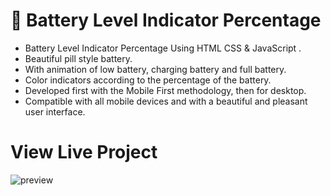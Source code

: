 # 🔋 Battery Level Indicator Percentage

- Battery Level Indicator Percentage Using HTML CSS & JavaScript .
- Beautiful pill style battery.
- With animation of low battery, charging battery and full battery.
- Color indicators according to the percentage of the battery.
- Developed first with the Mobile First methodology, then for desktop.
- Compatible with all mobile devices and with a beautiful and pleasant user interface.

# View Live Project


![preview](https://user-images.githubusercontent.com/71214929/170824123-76bb57b9-ec04-41f7-aadf-e040468d7d17.png)
